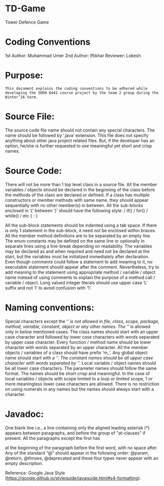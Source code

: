 # TD-Game
Tower Defence Game
# 					Coding Conventions

1st Author: Muhammad Umer
2nd Author: Iftikhar
Reviewer: Lokesh

# Purpose:
	This document explains the coding conventions to be adhered while developing the SOEN 6441 course project by the team 2 group during the Winter’16 term.

# Source File:
The source code file name should not contain any special characters. The name should be followed by ‘.java’ extension.
This file does not specify anything about other java project related files. But, if the developer has an option, he/she is further requested to use meaningful yet short and crisp names.

# Source Code:
There will not be more than 1 top level class in a source file.
All the member variables / objects should be declared in the beginning of the class before the methods of the class are declared or defined.
If a class has multiple constructors or member methods with same name, they should appear sequentially with no other member(s) in between.
All the sub-blocks enclosed in ‘{‘ between ‘}’ should have the following style:
<method header>/ if(<condition>) / for(<statements>) / while(<condition>) / etc
{
<tab space> <statement>
:
}

All the sub-block statements should be indented using a tab space.
If there is only 1 statement in the sub-block, it need not be enclosed within braces.
All the member method definitions are to be separated by an empty line.
The enum constants may be defined on the same line or optionally in separate lines using a line-break depending on readability.
The variables may be declared as and when required and need not be declared at the start, but the variables must be initialized immediately after declaration.
Even though comments could follow a statement to add meaning to it, no executable statement should appear after the comment. Nevertheless, try to add meaning to the statement using appropriate method / variable / object name instead of using comments to explain the purpose of a method call / variable / object.
Long valued integer literals should use upper case ‘L’ suffix and not ‘l’ to avoid confusion with ‘1’.

# Naming conventions:
Special characters except the ‘_’ is not allowed in file, class, scope, package, method, variable, constant, object or any other names. The ‘_’ is allowed only in below mentioned cases.
The class names should start with an upper case character and followed by lower case characters with words separated by upper case character. 
Every function / method name should be lower character with words separated by an upper character.
All the member objects / variables of a class should have prefix ‘m_’. 
Any global object name should start with a ‘_’.
The constant names should be all upper case character with words separated by ‘_’.
Local variable / object names should be all lower case characters. The parameter names should follow the same format. The names should be short crisp and meaningful.
In the case of local variables / objects with scope limited to a loop or limited scope, 1 or more meaningless lower case characters are allowed.
There is no restriction on using numerals in any names but the names should always start with a character.

# Javadoc:
One blank line i.e., a line containing only the aligned leading asterisk (*) appears between paragraphs, and before the group of "at-clauses" if present. All the paragraphs except the first has <p> at the beginning of the paragraph before the first word, with no space after.
Any of the standard “@” should appear in the following order:
@param, @return, @throws, @deprecated 
and these four types never appear with an empty description.

Reference: 
Google Java Style (https://google.github.io/styleguide/javaguide.html#s4-formatting).

